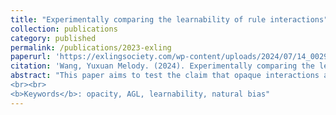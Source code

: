 ```yaml
---
title: "Experimentally comparing the learnability of rule interactions"
collection: publications
category: published
permalink: /publications/2023-exling
paperurl: 'https://exlingsociety.com/wp-content/uploads/2024/07/14_0029_000623.pdf'
citation: 'Wang, Yuxuan Melody. (2024). Experimentally comparing the learnability of rule interactions. In A. Botinis (Ed.), <i>Proceedings of the 14th International Conference of Experimental Linguistics</i>. Exling Society.'
abstract: "This paper aims to test the claim that opaque interactions are harder to learn than transparent ones with artificial grammar learning (AGL) experiments and the ‘povertyof-stimulus’ paradigm. The participants were first taught Vowel Harmony and Palatalisation separately and then tested on whether they preferred to let them feed or counterfeed in ambiguous environments. If transparent interactions are indeed preferred, significantly more subjects should choose the Feeding option. Result indicated that significantly more participants preferred the opaque interaction instead, contrary to predictions. Preference for opacity might be attributed to structural simplicity or a dispreference for the application of the Palatalisation rule. 
<br><br>
<b>Keywords</b>: opacity, AGL, learnability, natural bias"
---
```


